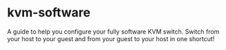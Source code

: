 # kvm-software
 A guide to help you configure your fully software KVM switch. Switch from your host to your guest and from your guest to your host in one shortcut! 
